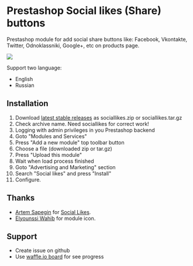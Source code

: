 # Prestashop Social likes (Share) buttons

Prestashop module for add social share buttons like: Facebook, Vkontakte, Twitter, Odnoklassniki, Google+, etc on products page.

![](https://github.com/sbobrov85/ps-sociallikes/sociallikes.jpg)

Support two language:

* English
* Russian

## Installation

1. Download [latest stable releases](https://github.com/sbobrov85/ps-sociallikes/releases/latest) as sociallikes.zip or sociallikes.tar.gz
1. Check archive name. Need sociallikes for correct work!
1. Logging with admin privileges in you Prestashop backend
1. Goto "Modules and Services"
1. Press "Add a new module" top toolbar button
1. Choose a file (downloaded zip or tar.gz)
1. Press "Upload this module"
1. Wait when load process finished
1. Goto "Advertising and Marketing" section
1. Search "Social likes" and press "Install"
1. Configure.

## Thanks

* [Artem Sapegin](https://github.com/sapegin) for [Social Likes](https://github.com/sapegin/social-likes/).
* [Elyounssi Wahib](https://www.iconfinder.com/Wahib) for module icon.

## Support

* Create issue on github
* Use [waffle.io board](https://waffle.io/sbobrov85/ps-sociallikes) for see progress
